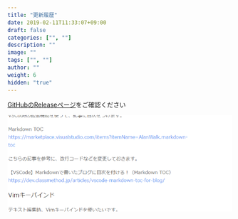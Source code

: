 ```yaml
---
title: "更新履歴"
date: 2019-02-11T11:33:07+09:00
draft: false
categories: ["", ""]
description: ""
image: ""
tags: ["", ""]
author: ""
weight: 6
hidden: "true"
---
```


[GitHubのReleaseページ](https://github.com/synqark/Arktoon-Shaders/releases)をご確認ください

![](2020-12-16-23-27-54.png)